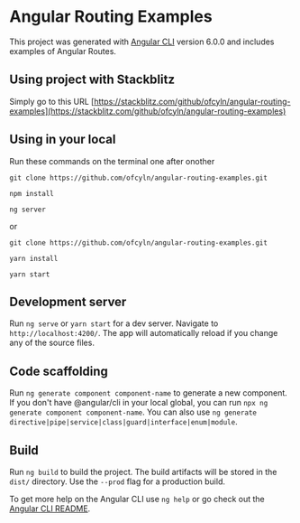 # Angular Routing Examples

This project was generated with [Angular CLI](https://github.com/angular/angular-cli) version 6.0.0 and includes examples of Angular Routes.

## Using project with Stackblitz

Simply go to this URL [https://stackblitz.com/github/ofcyln/angular-routing-examples](https://stackblitz.com/github/ofcyln/angular-routing-examples)

## Using in your local

Run these commands on the terminal one after onother

    git clone https://github.com/ofcyln/angular-routing-examples.git

    npm install

    ng server

or

    git clone https://github.com/ofcyln/angular-routing-examples.git

    yarn install

    yarn start

## Development server

Run `ng serve` or `yarn start` for a dev server. Navigate to `http://localhost:4200/`. The app will automatically reload if you change any of the source files.

## Code scaffolding

Run `ng generate component component-name` to generate a new component. If you don't have @angular/cli in your local global, you can run `npx ng generate component component-name`. You can also use `ng generate directive|pipe|service|class|guard|interface|enum|module`.

## Build

Run `ng build` to build the project. The build artifacts will be stored in the `dist/` directory. Use the `--prod` flag for a production build.

To get more help on the Angular CLI use `ng help` or go check out the [Angular CLI README](https://github.com/angular/angular-cli/blob/master/README.md).
